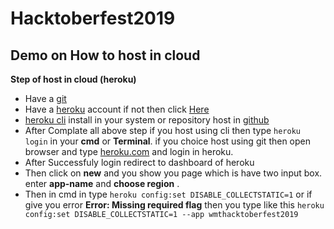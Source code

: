 # Hacktoberfest2019
## Demo on How to host in cloud 
**Step of host in cloud (heroku)**
- Have a [git](https://git-scm.com/downloads) 
- Have a [heroku](https://id.heroku.com/login) account if not then click [Here](https://signup.heroku.com/login)
- [heroku cli](https://devcenter.heroku.com/articles/heroku-cli) install in your system or repository host in [github](https://github.com)    
- After Complate all above step if you host using cli then type  ```heroku login``` in your **cmd** or **Terminal**. if you choice host using git then open browser and type [heroku.com](https://www.heroku.com/) and login in heroku. 
- After Successfuly login redirect to dashboard of heroku 
- Then click on **new** and you show you page which is have two input box. enter **app-name** and **choose region** .
- Then in cmd in type ``` heroku config:set DISABLE_COLLECTSTATIC=1 ``` or if give you error **Error: Missing required flag** then you type like this ``` heroku config:set DISABLE_COLLECTSTATIC=1 --app wmthacktoberfest2019 ```